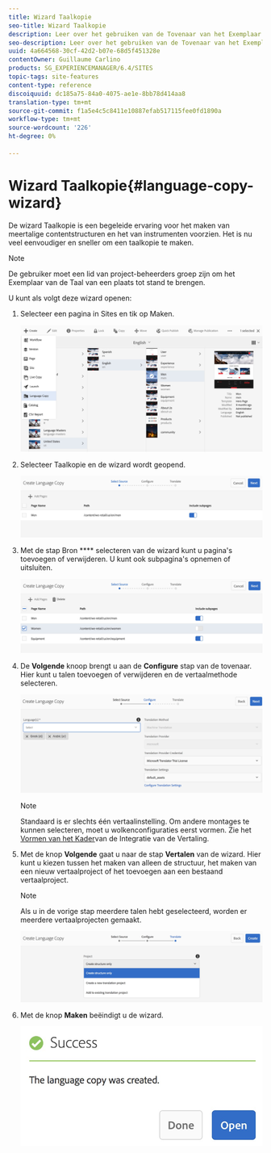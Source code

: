 ```yaml
---
title: Wizard Taalkopie
seo-title: Wizard Taalkopie
description: Leer over het gebruiken van de Tovenaar van het Exemplaar van de Taal in AEM.
seo-description: Leer over het gebruiken van de Tovenaar van het Exemplaar van de Taal in AEM.
uuid: 4a664568-30cf-42d2-b07e-68d5f451328e
contentOwner: Guillaume Carlino
products: SG_EXPERIENCEMANAGER/6.4/SITES
topic-tags: site-features
content-type: reference
discoiquuid: dc185a75-84a0-4075-ae1e-8bb78d414aa8
translation-type: tm+mt
source-git-commit: f1a5e4c5c8411e10887efab517115fee0fd1890a
workflow-type: tm+mt
source-wordcount: '226'
ht-degree: 0%

---
```



# Wizard Taalkopie{#language-copy-wizard}

De wizard Taalkopie is een begeleide ervaring voor het maken van meertalige contentstructuren en het van instrumenten voorzien. Het is nu veel eenvoudiger en sneller om een taalkopie te maken.

>[!NOTE]
>
>De gebruiker moet een lid van project-beheerders groep zijn om het Exemplaar van de Taal van een plaats tot stand te brengen.

U kunt als volgt deze wizard openen:

1. Selecteer een pagina in Sites en tik op Maken.

   ![chlimage_1-48](assets/chlimage_1-48.jpeg)

1. Selecteer Taalkopie en de wizard wordt geopend.

   ![chlimage_1-49](assets/chlimage_1-49.jpeg)

1. Met de stap Bron **** selecteren van de wizard kunt u pagina&#39;s toevoegen of verwijderen. U kunt ook subpagina&#39;s opnemen of uitsluiten.

   ![chlimage_1-50](assets/chlimage_1-50.jpeg)

1. De **Volgende** knoop brengt u aan de **Configure** stap van de tovenaar. Hier kunt u talen toevoegen of verwijderen en de vertaalmethode selecteren.

   ![chlimage_1-51](assets/chlimage_1-51.jpeg)

   >[!NOTE]
   >
   >Standaard is er slechts één vertaalinstelling. Om andere montages te kunnen selecteren, moet u wolkenconfiguraties eerst vormen. Zie het [Vormen van het Kader](/help/sites-administering/tc-tic.md)van de Integratie van de Vertaling.

1. Met de knop **Volgende** gaat u naar de stap **Vertalen** van de wizard. Hier kunt u kiezen tussen het maken van alleen de structuur, het maken van een nieuw vertaalproject of het toevoegen aan een bestaand vertaalproject.

   >[!NOTE]
   >
   >Als u in de vorige stap meerdere talen hebt geselecteerd, worden er meerdere vertaalprojecten gemaakt.

   ![chlimage_1-52](assets/chlimage_1-52.jpeg)

1. Met de knop **Maken** beëindigt u de wizard.

   ![chlimage_1-53](assets/chlimage_1-53.jpeg)

